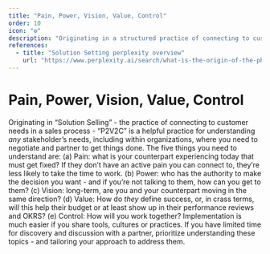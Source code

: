 ```yaml
---
title: "Pain, Power, Vision, Value, Control"
order: 10
icon: "⚙️"
description: "Originating in a structured practice of connecting to customer needs in enterprise sales,  “P2V2C” helps triage *any* stakeholder’s needs, including within organizations. Try to understand these five things: (a) *Pain*: what is your counterpart experiencing today that must get fixed? Without immediate pain, your needs won't make their priority list. (b) *Power*: who has authority to make the decision? Are you talking directly to a decisionmaker? (c) *Vision*: are you both moving in the same direction? (d) *Value*: How do *they* define success, or (to be crass), how will this show up in their performance review? (e) *Control*: How will you work together? Implementation is easier if you share tools, cultures or practices. With limited time for discovery with a partner, prioritize understanding these topics and tailor your approach to address them."
references:
  - title: "Solution Setting perplexity overview"
    url: "https://www.perplexity.ai/search/what-is-the-origin-of-the-phra-HA6GFaHYSTSS2lfQ9_1TtQ"
---
```


# Pain, Power, Vision, Value, Control

Originating in “Solution Selling” - the practice of connecting to customer needs in a sales process - “P2V2C” is a helpful practice for understanding *any* stakeholder’s needs, including within organizations, where you need to negotiate and partner to get things done. The five things you need to understand are: (a) Pain: what is your counterpart experiencing today that must get fixed? If they don’t have an active pain you can connect to, they’re less likely to take the time to work. (b) Power: who has the authority to make the decision you want - and if you’re not talking to them, how can you get to them? (c) Vision: long-term, are you and your counterpart moving in the same direction? (d) Value: How do *they* define success, or, in crass terms, will this help their budget or at least show up in their performance reviews and OKRS? (e) Control: How will you work together? Implementation is much easier if you share tools, cultures or practices. If you have limited time for discovery and discussion with a partner, prioritize understanding these topics - and tailoring your approach to address them.